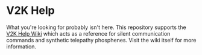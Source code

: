 # V2K Help

What you're looking for probably isn't here. This repository supports the [V2K Help Wiki](https://github.com/v2khacker/help/wiki) which acts as a reference for silent communication commands and synthetic telepathy phosphenes. Visit the wiki itself for more information. 
